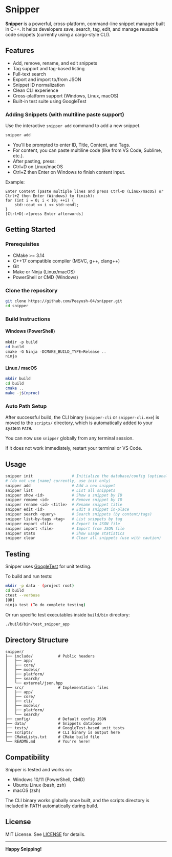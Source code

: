 # Snipper

**Snipper** is a powerful, cross-platform, command-line snippet manager built in C++.
It helps developers save, search, tag, edit, and manage reusable code snippets (currently using a cargo-style CLI).

## Features

- Add, remove, rename, and edit snippets
- Tag support and tag-based listing
- Full-text search
- Export and import to/from JSON
- Snippet ID normalization
- Clean CLI experience
- Cross-platform support (Windows, Linux, macOS)
- Built-in test suite using GoogleTest

### Adding Snippets (with multiline paste support)

Use the interactive `snipper add` command to add a new snippet.

```bash
snipper add
```

- You'll be prompted to enter ID, Title, Content, and Tags.
- For content, you can paste multiline code (like from VS Code, Sublime, etc.).
- After pasting, press:
- Ctrl+D on Linux/macOS
- Ctrl+Z then Enter on Windows
to finish content input.

Example:

```
Enter Content (paste multiple lines and press Ctrl+D (Linux/macOS) or Ctrl+Z then Enter (Windows) to finish):
for (int i = 0; i < 10; ++i) {
    std::cout << i << std::endl;
}
[Ctrl+D]->[press Enter afterwords]
```

## Getting Started

### Prerequisites

- CMake >= 3.14
- C++17 compatible compiler (MSVC, g++, clang++)
- Git
- Make or Ninja (Linux/macOS)
- PowerShell or CMD (Windows)

### Clone the repository

```bash
git clone https://github.com/Peeyush-04/snipper.git
cd snipper
```

### Build Instructions

#### Windows (PowerShell)

```powershell
mkdir -p build
cd build
cmake -G Ninja -DCMAKE_BUILD_TYPE=Release ..
ninja
```

#### Linux / macOS

```bash
mkdir build
cd build
cmake ..
make -j$(nproc)
```

### Auto Path Setup

After successful build, the CLI binary (`snipper-cli` or `snipper-cli.exe`) is moved to the `scripts/` directory, which is automatically added to your system `PATH`.

You can now use `snipper` globally from any terminal session.

If it does not work immediately, restart your terminal or VS Code.

## Usage

```bash
snipper init                 # Initialize the database/config (optional) - creates backup if [name] is promted
# (do not use [name] currently, use init only)
snipper add                  # Add a new snippet
snipper list                 # List all snippets
snipper show <id>            # Show a snippet by ID
snipper remove <id>          # Remove snippet by ID
snipper rename <id> <title>  # Rename snippet title
snipper edit <id>            # Edit a snippet in-place
snipper search <query>       # Search snippets (by content/tags)
snipper list-by-tags <tag>   # List snippets by tag
snipper export <file>        # Export to JSON file
snipper import <file>        # Import from JSON file
snipper stats                # Show usage statistics
snipper clear                # Clear all snippets (use with caution)
```

## Testing

Snipper uses [GoogleTest](https://github.com/google/googletest) for unit testing.

To build and run tests:

```bash
mkdir -p data - (project root)
cd build
ctest --verbose
[OR]
ninja test (To do complete testing)
```

Or run specific test executables inside `build/bin` directory:

```bash
./build/bin/test_snipper_app
```

## Directory Structure

```
snipper/
├── include/           # Public headers
│   ├── app/
│   ├── core/
│   ├── models/
│   ├── platform/
│   ├── search/
│   └── external/json.hpp
├── src/               # Implementation files
│   ├── app/
│   ├── core/
│   ├── cli/
│   ├── models/
│   ├── platform/
│   └── search/
├── config/            # Default config JSON
├── data/              # Snippets database
├── tests/             # GoogleTest-based unit tests
├── scripts/           # CLI binary is output here
├── CMakeLists.txt     # CMake build file
└── README.md          # You're here!
```

## Compatibility

Snipper is tested and works on:

- Windows 10/11 (PowerShell, CMD)
- Ubuntu Linux (bash, zsh)
- macOS (zsh)

The CLI binary works globally once built, and the scripts directory is included in PATH automatically during build.

## License

MIT License. See [LICENSE](LICENSE) for details.

---

**Happy Snipping!**

